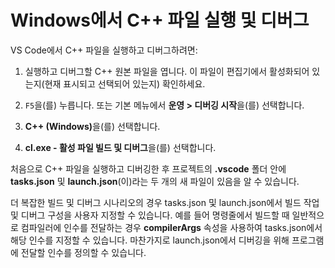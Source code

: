 <h1 data-loc-id="walkthrough.mac.title.run.and.debug.your.file">Windows에서 C++ 파일 실행 및 디버그</h1>
<p data-loc-id="walkthrough.mac.run.and.debug.your.file">VS Code에서 C++ 파일을 실행하고 디버그하려면:</p>
<ol>
<li><p data-loc-id="walkthrough.mac.instructions1">실행하고 디버그할 C++ 원본 파일을 엽니다. 이 파일이 편집기에서 활성화되어 있는지(현재 표시되고 선택되어 있는지) 확인하세요.</p>
</li>
<li><p data-loc-id="walkthrough.mac.press.f5"><code>F5</code>을(를) 누릅니다. 또는 기본 메뉴에서 <strong><span data-loc-id="walkthrough.mac.run" data-loc-hint="Refers to Run command on main menu">운영</span> &gt; <span data-loc-id="walkthrough.mac.start.debugging" data-loc-hint="Refers to Start Debugging command under Run menu on main menu">디버깅 시작</span></strong>을(를) 선택합니다.</p>
</li>
<li><p data-loc-id="walkthrough.mac.select.compiler"><strong>C++ (Windows)</strong>을(를) 선택합니다.</p>
</li>
<li><p data-loc-id="walkthrough.mac.choose.build.active.file"><strong>cl.exe - <span data-loc-id="walkthrough.windows.build.and.debug.active.file" data-loc-hint="Should be the same as translation for build.and.debug.active.file in extension.ts">활성 파일 빌드 및 디버그</span></strong>을(를) 선택합니다.</p>
</li>
</ol>
<p data-loc-id="walkthrough.mac.after.running">처음으로 C++ 파일을 실행하고 디버깅한 후 프로젝트의 <strong>.vscode</strong> 폴더 안에 <strong>tasks.json</strong> 및 <strong>launch.json</strong>(이)라는 두 개의 새 파일이 있음을 알 수 있습니다.</p>

<p data-loc-id="walkthrough.mac.for.more.complex">더 복잡한 빌드 및 디버그 시나리오의 경우 <span>tasks.json</span> 및 <span>launch.json</span>에서 빌드 작업 및 디버그 구성을 사용자 지정할 수 있습니다. 예를 들어 명령줄에서 빌드할 때 일반적으로 컴파일러에 인수를 전달하는 경우 <strong>compilerArgs</strong> 속성을 사용하여 <span>tasks.json</span>에서 해당 인수를 지정할 수 있습니다. 마찬가지로 <span>launch.json</span>에서 디버깅을 위해 프로그램에 전달할 인수를 정의할 수 있습니다.</p>
